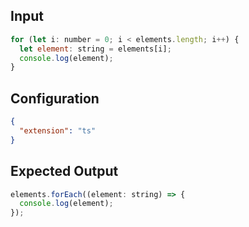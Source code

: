 
## Input
```javascript input
for (let i: number = 0; i < elements.length; i++) {
  let element: string = elements[i];
  console.log(element);
}
```

## Configuration
```json configuration
{
  "extension": "ts"
}
```

## Expected Output
```javascript expected output
elements.forEach((element: string) => {
  console.log(element);
});
```
